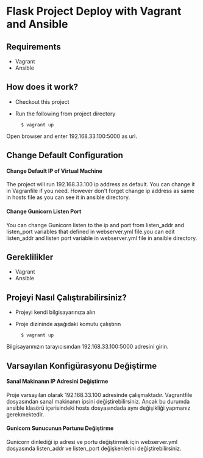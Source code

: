 # Flask Project Deploy with Vagrant and Ansible 


## Requirements
* Vagrant
* Ansible

## How does it work?
* Checkout this project
* Run the following from project directory

        $ vagrant up

Open browser and enter 192.168.33.100:5000 as url.


## Change Default Configuration

#### Change Default IP of Virtual Machine
The project will run 192.168.33.100 ip address as default.
You can change it in Vagranfile if you need. However don't forget change ip address as same in hosts file as you can see it in ansible directory.

#### Change Gunicorn Listen Port
You can change Gunicorn listen to the ip and port from listen_addr and listen_port variables that defined in webserver.yml file.you can edit listen_addr and listen port variable in webserver.yml file in ansible directory.


## Gereklilikler
* Vagrant
* Ansible

## Projeyi Nasıl Çalıştırabilirsiniz?
* Projeyi kendi bilgisayarınıza alın
* Proje dizininde aşağıdaki komutu çalıştırın

        $ vagrant up

Bilgisayarınızın tarayıcısından 192.168.33.100:5000 adresini girin.

## Varsayılan Konfigürasyonu Değiştirme

#### Sanal Makinanın IP Adresini Değiştirme
Proje varsayılan olarak 192.168.33.100 adresinde çalışmaktadır.
Vagrantfile dosyasından sanal makinanın ipsini değiştirebilirsiniz.
Ancak bu durumda ansible klasörü içerisindeki hosts dosyasındada aynı değişikliği yapmanız gerekmektedir.


#### Gunicorn Sunucunun Portunu Değiştirme ####
Gunicorn dinlediği ip adresi ve portu değiştirmek için webserver.yml dosyasında listen_addr ve listen_port değişkenlerini değiştirebilirsiniz.